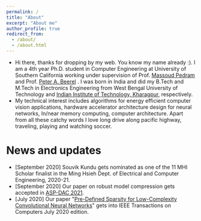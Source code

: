 ```yaml
---
permalink: /
title: "About"
excerpt: "About me"
author_profile: true
redirect_from: 
  - /about/
  - /about.html
---
```

* Hi there, thanks for dropping by my web. You know my name already :). I am a 4th year Ph.D. student in Computer Engineering at University of Southern California working under supervision of Prof. [Massoud Pedram](http://www.mpedram.com/) and Prof.  [Peter A. Beerel](https://hal.usc.edu/) . I was born in India and did my B.Tech and M.Tech in Electronics Engineering from West Bengal University of Technology and [Indian Institute of Technology, Kharagpur](http://iitkgp.ac.in/),  respectively. 
* My technical interest includes algorithms for energy efficient computer vision applications, hardware accelerator architecture design for neural networks, In/near memory computing, computer  architecture. Apart from all these catchy words I love long drive along pacific highway, traveling, playing and watching soccer. 

# News and updates


* [September 2020] Souvik Kundu gets nominated as one of the 11 MHI Scholar finalist in the Ming Hsieh Dept. of Electrical and Computer Engineering, 2020-21.
* [September 2020] Our paper on robust model compression gets accepted in [ASP-DAC 2021](http://www.aspdac.com/aspdac2021/).
* [July 2020] Our paper "[Pre-Defined Sparsity for Low-Complexity Convolutional Neural Networks](https://ieeexplore.ieee.org/stamp/stamp.jsp?tp=&arnumber=8988206)" gets into IEEE Transactions on Computers July 2020 edition.
